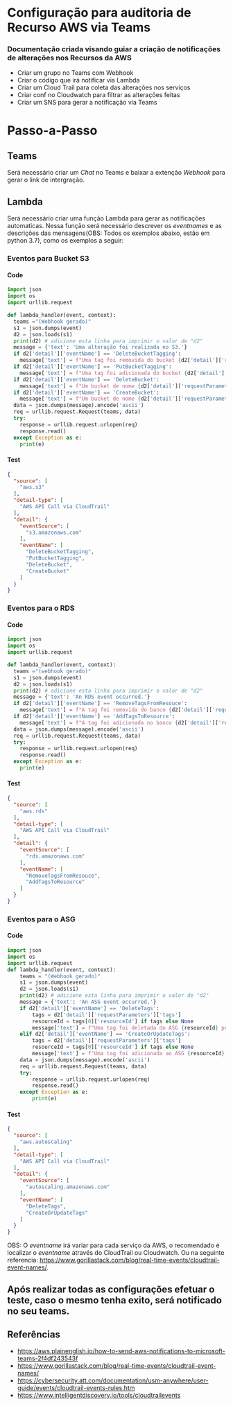 # Configuração para auditoria de Recurso AWS via Teams
### Documentação criada visando guiar a criação de notificações de alterações nos Recursos da AWS

* Criar um grupo no Teams com Webhook
* Criar o código que irá notificar via Lambda
* Criar um Cloud Trail para coleta das alterações nos serviços
* Criar conf no Cloudwatch para filtrar as alterações feitas
* Criar um SNS para gerar a notificação via Teams

# Passo-a-Passo

## Teams

Será necessário criar um _Chat_ no Teams e baixar a extenção _Webhook_ para gerar o link de intergração.

## Lambda
Será necessário criar uma função Lambda para gerar as notificações automaticas. Nessa função será necessário descrever os _eventnames_ e as descrições das mensagens(OBS: Todos os exemplos abaixo, estão em python 3.7), como os exemplos a seguir:


### Eventos para Bucket S3

#### Code
~~~python
import json
import os
import urllib.request

def lambda_handler(event, context):
  teams ="(Webhook gerado)"
  s1 = json.dumps(event)
  d2 = json.loads(s1)
  print(d2) # adicione esta linha para imprimir o valor de "d2"
  message = {'text': 'Uma alteração foi realizada no S3.'}
  if d2['detail']['eventName'] == 'DeleteBucketTagging':
    message['text'] = f"Uma tag foi removida do bucket {d2['detail']['requestParameters']['bucketName']} bucket pelo usuário {d2['detail']['userIdentity']['userName']}."
  if d2['detail']['eventName'] == 'PutBucketTagging':
    message['text'] = f"Uma tag foi adicionada do bucket {d2['detail']['requestParameters']['bucketName']} bucket pelo usuário {d2['detail']['userIdentity']['userName']}."
  if d2['detail']['eventName'] == 'DeleteBucket':
    message['text'] = f"Um bucket de nome {d2['detail']['requestParameters']['bucketName']} foi deletado pelo usuário {d2['detail']['userIdentity']['userName']}."
  if d2['detail']['eventName'] == 'CreateBucket':
    message['text'] = f"Um bucket de nome {d2['detail']['requestParameters']['bucketName']} foi criado pelo usuário {d2['detail']['userIdentity']['userName']}."  
  data = json.dumps(message).encode('ascii')
  req = urllib.request.Request(teams, data)
  try:
    response = urllib.request.urlopen(req)
    response.read()
  except Exception as e:
    print(e)
~~~

#### Test
~~~json
{
  "source": [
    "aws.s3"
  ],
  "detail-type": [
    "AWS API Call via CloudTrail"
  ],
  "detail": {
    "eventSource": [
      "s3.amazonaws.com"
    ],
    "eventName": [
      "DeleteBucketTagging",
      "PutBucketTagging",
      "DeleteBucket",
      "CreateBucket"
    ]
  }
}
~~~

### Eventos para o RDS

#### Code
~~~python
import json
import os
import urllib.request

def lambda_handler(event, context):
  teams ="(webhook gerado)"
  s1 = json.dumps(event)
  d2 = json.loads(s1)
  print(d2) # adicione esta linha para imprimir o valor de "d2"
  message = {'text': 'An RDS event occurred.'}
  if d2['detail']['eventName'] == 'RemoveTagsFromResouce':
    message['text'] = f"A tag foi removida do banco {d2['detail']['requestParameters']['resourceName']} pelo usuário {d2['detail']['userIdentity']['userName']}."
  if d2['detail']['eventName'] == 'AddTagsToResource':
    message['text'] = f"A tag foi adicionada no banco {d2['detail']['requestParameters']['resourceName']} pelo usuário {d2['detail']['userIdentity']['userName']}."
  data = json.dumps(message).encode('ascii')
  req = urllib.request.Request(teams, data)
  try:
    response = urllib.request.urlopen(req)
    response.read()
  except Exception as e:
    print(e)
~~~

#### Test
~~~json
{
  "source": [
    "aws.rds"
  ],
  "detail-type": [
    "AWS API Call via CloudTrail"
  ],
  "detail": {
    "eventSource": [
      "rds.amazonaws.com"
    ],
    "eventName": [
      "RemoveTagsFromResouce",
      "AddTagsToResource"
    ]
  }
}
~~~

### Eventos para o ASG

#### Code
~~~python
import json
import os
import urllib.request
def lambda_handler(event, context):
    teams = "(Webhook gerado)"
    s1 = json.dumps(event)
    d2 = json.loads(s1)
    print(d2) # adicione esta linha para imprimir o valor de "d2"
    message = {'text': 'An ASG event occurred.'}
    if d2['detail']['eventName'] == 'DeleteTags':
        tags = d2['detail']['requestParameters']['tags']
        resourceId = tags[0]['resourceId'] if tags else None
        message['text'] = f"Uma tag foi deletada do ASG {resourceId} pelo usuário {d2['detail']['userIdentity']['userName']}."
    elif d2['detail']['eventName'] == 'CreateOrUpdateTags':
        tags = d2['detail']['requestParameters']['tags']
        resourceId = tags[0]['resourceId'] if tags else None
        message['text'] = f"Uma tag foi adicionada ao ASG {resourceId} pelo usuário {d2['detail']['userIdentity']['userName']}."
    data = json.dumps(message).encode('ascii')
    req = urllib.request.Request(teams, data)
    try:
        response = urllib.request.urlopen(req)
        response.read()
    except Exception as e:
        print(e)
~~~
#### Test
~~~json
{
  "source": [
    "aws.autoscaling"
  ],
  "detail-type": [
    "AWS API Call via CloudTrail"
  ],
  "detail": {
    "eventSource": [
      "autoscaling.amazonaws.com"
    ],
    "eventName": [
      "DeleteTags",
      "CreateOrUpdateTags"
    ]
  }
}
~~~

OBS: O _eventname_ irá variar para cada serviço da AWS, o recomendado é localizar o _eventname_ através do CloudTrail ou Cloudwatch. Ou na seguinte referencia: <https://www.gorillastack.com/blog/real-time-events/cloudtrail-event-names/>.

## Após realizar todas as configurações efetuar o teste, caso o mesmo tenha exito, será notificado no seu teams.

## Referências
* <https://aws.plainenglish.io/how-to-send-aws-notifications-to-microsoft-teams-2f4df243543f>
* <https://www.gorillastack.com/blog/real-time-events/cloudtrail-event-names/>
* <https://cybersecurity.att.com/documentation/usm-anywhere/user-guide/events/cloudtrail-events-rules.htm>
* <https://www.intelligentdiscovery.io/tools/cloudtrailevents>


